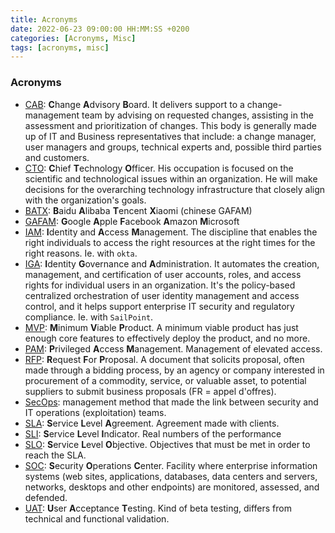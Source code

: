 ```yaml
---
title: Acronyms
date: 2022-06-23 09:00:00 HH:MM:SS +0200
categories: [Acronyms, Misc]
tags: [acronyms, misc]
---
```


### Acronyms

* [CAB](https://en.wikipedia.org/wiki/Change-advisory_board): **C**hange **A**dvisory **B**oard. It delivers support to a change-management team by advising on requested changes, assisting in the assessment and prioritization of changes. This body is generally made up of IT and Business representatives that include: a change manager, user managers and groups, technical experts and, possible third parties and customers.
* [CTO](https://en.wikipedia.org/wiki/Chief_technology_officer): **C**hief **T**echnology **O**fficer. His occupation is focused on the scientific and technological issues within an organization. He will make decisions for the overarching technology infrastructure that closely align with the organization's goals.
* [BATX](https://fr.wikipedia.org/wiki/BATX): **B**aidu **A**libaba **T**encent **X**iaomi (chinese GAFAM)
* [GAFAM](https://fr.wikipedia.org/wiki/GAFAM): **G**oogle **A**pple **F**acebook **A**mazon **M**icrosoft
* [IAM](https://en.wikipedia.org/wiki/Identity_management): **I**dentity and **A**ccess **M**anagement. The discipline that enables the right individuals to access the right resources at the right times for the right reasons. Ie. with `okta`.
* [IGA](https://doubleoctopus.com/security-wiki/identity-and-access-management/identity-governance/): **I**dentity **G**overnance and **A**dministration. It automates the creation, management, and certification of user accounts, roles, and access rights for individual users in an organization. It's the policy-based centralized orchestration of user identity management and access control, and it helps support enterprise IT security and regulatory compliance. Ie. with `SailPoint`.
* [MVP](https://en.wikipedia.org/wiki/Minimum_viable_product): **M**inimum **V**iable **P**roduct. A minimum viable product has just enough core features to effectively deploy the product, and no more.
* [PAM](https://www.beyondtrust.com/resources/glossary/privileged-access-management-pam): **P**rivileged **A**ccess **M**anagement. Management of elevated access.
* [RFP](https://en.wikipedia.org/wiki/Request_for_proposal): **R**equest **F**or **P**roposal. A document that solicits proposal, often made through a bidding process, by an agency or company interested in procurement of a commodity, service, or valuable asset, to potential suppliers to submit business proposals (FR = appel d'offres).
* [SecOps](https://www.techtarget.com/searchsecurity/definition/SecOps): management method that made the link between security and IT operations (exploitation) teams.
* [SLA](https://www.atlassian.com/fr/incident-management/kpis/sla-vs-slo-vs-sli): **S**ervice **L**evel **A**greement. Agreement made with clients.
* [SLI](https://www.atlassian.com/fr/incident-management/kpis/sla-vs-slo-vs-sli): **S**ervice **L**evel **I**ndicator. Real numbers of the performance
* [SLO](https://www.atlassian.com/fr/incident-management/kpis/sla-vs-slo-vs-sli): **S**ervice **L**evel **O**bjective. Objectives that must be met in order to reach the SLA.
* [SOC](https://en.wikipedia.org/wiki/Information_security_operations_center): **S**ecurity **O**perations **C**enter. Facility where enterprise information systems (web sites, applications, databases, data centers and servers, networks, desktops and other endpoints) are monitored, assessed, and defended.
* [UAT](https://en.wikipedia.org/wiki/Acceptance_testing#User_acceptance_testing): **U**ser **A**cceptance **T**esting. Kind of beta testing, differs from technical and functional validation.
